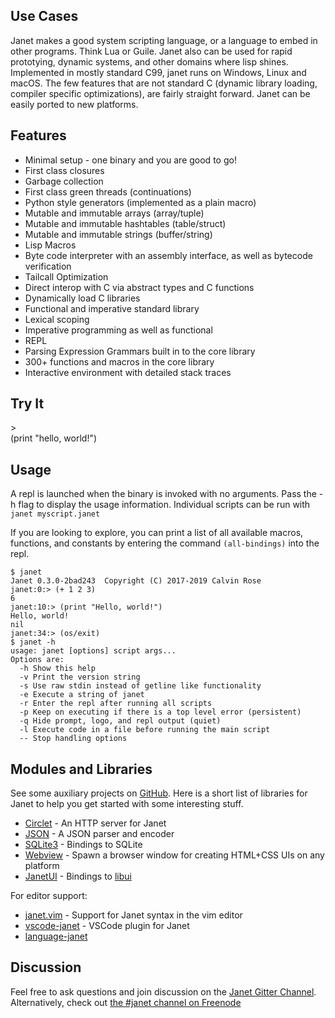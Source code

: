 ## Use Cases

Janet makes a good system scripting language, or a language to embed in other programs. Think Lua or Guile. Janet also can be used for rapid prototying, dynamic systems, and other domains
where lisp shines. Implemented in mostly standard C99, janet runs on Windows, Linux and macOS.
The few features that are not standard C (dynamic library loading, compiler specific optimizations),
are fairly straight forward. Janet can be easily ported to new platforms.

## Features

* Minimal setup - one binary and you are good to go!
* First class closures
* Garbage collection
* First class green threads (continuations)
* Python style generators (implemented as a plain macro)
* Mutable and immutable arrays (array/tuple)
* Mutable and immutable hashtables (table/struct)
* Mutable and immutable strings (buffer/string)
* Lisp Macros
* Byte code interpreter with an assembly interface, as well as bytecode verification
* Tailcall Optimization
* Direct interop with C via abstract types and C functions
* Dynamically load C libraries
* Functional and imperative standard library
* Lexical scoping
* Imperative programming as well as functional
* REPL
* Parsing Expression Grammars built in to the core library
* 300+ functions and macros in the core library
* Interactive environment with detailed stack traces

## Try It
<div id="replblock">
<div id="replterm">

</div>
<div id="replinbar">
  <span id="replprompt">&gt;</span><div contenteditable="true" id="replin">(print "hello, world!")</div>
</div>
</div>

## Usage

A repl is launched when the binary is invoked with no arguments. Pass the -h flag
to display the usage information. Individual scripts can be run with `janet myscript.janet`

If you are looking to explore, you can print a list of all available macros, functions, and constants
by entering the command `(all-bindings)` into the repl.

```
$ janet
Janet 0.3.0-2bad243  Copyright (C) 2017-2019 Calvin Rose
janet:0:> (+ 1 2 3)
6
janet:10:> (print "Hello, world!")
Hello, world!
nil
janet:34:> (os/exit)
$ janet -h
usage: janet [options] script args...
Options are:
  -h Show this help
  -v Print the version string
  -s Use raw stdin instead of getline like functionality
  -e Execute a string of janet
  -r Enter the repl after running all scripts
  -p Keep on executing if there is a top level error (persistent)
  -q Hide prompt, logo, and repl output (quiet)
  -l Execute code in a file before running the main script
  -- Stop handling options
```

## Modules and Libraries

See some auxiliary projects on [GitHub](https://github.com/janet-lang). Here is a short list of libraries
for Janet to help you get started with some interesting stuff.

* [Circlet](https://github.com/janet-lang/circlet) - An HTTP server for Janet
* [JSON](https://github.com/janet-lang/json) - A JSON parser and encoder
* [SQLite3](https://github.com/janet-lang/sqlite3) - Bindings to SQLite
* [Webview](https://github.com/janet-lang/webview) - Spawn a browser window for creating HTML+CSS UIs on any platform
* [JanetUI](https://github.com/janet-lang/janetui) - Bindings to [libui](https://github.com/andlabs/libui)

For editor support:

* [janet.vim](https://github.com/janet-lang/janet.vim) - Support for Janet syntax in the vim editor
* [vscode-janet](https://github.com/janet-lang/vscode-janet) - VSCode plugin for Janet
* [language-janet](https://atom.io/packages/language-janet)

## Discussion

Feel free to ask questions and join discussion on the [Janet Gitter Channel](https://gitter.im/janet-language/community).
Alternatively, check out [the #janet channel on Freenode](https://webchat.freenode.net/)
